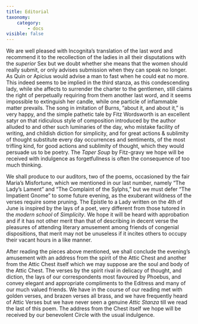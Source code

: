 ```yaml
---
title: Editorial
taxonomy:
    category:
        - docs
visible: false
---
```


We are well pleased with Incognita’s translation of the last word and recommend it to the recollection of the ladies in all their disputations with the *superior* Sex but we doubt whether she means that the women should really submit, or only advises submission when they can speak no longer. As Quin or Apicius would advise a man to fast when he could eat no more. This indeed seems to be implied in the third stanza, as this condescending lady, while she affects to surrender the charter to the gentlemen, still claims the right of perpetually requiring from them another last word, and it seems impossible to extinguish her candle, while one particle of inflammable matter prevails. The song in imitation of Burns, “about it, and about it,” is very happy, and the simple pathetic tale by Fitz Wordsworth is an excellent satyr on that ridiculous style of composition introduced by the author alluded to and other such luminaries of the day, who mistake facility of writing, and childish diction for simplicity, and for great actions & sublimity of thought substitute every day occurrences and sentiments, of the most trifling kind, for good actions and sublimity of thought, which they would persuade us to be poetry. The *Taper Soup* by Fitz-gravy we hope will be received with indulgence as forgetfullness is often the consequence of too much thinking.

We shall produce to our auditors, two of the poems, occasioned by the fair Maria’s Misfortune, which we mentioned in our last number, namely “The Lady’s Lament” and “The Complaint of the Sylphs,” but we must defer “The Impatient Gnome” to some future evening, as the exuberant wildness of the verses require some pruning. The Epistle to a Lady written on the 4th of June is inspired by the lays of a poet, very different from those tutored in the *modern school* of *Simplicity*. We hope it will be heard with approbation and if it has not other merit than that of describing in decent verse the pleasures of attending literary amusement among friends of congenial dispositions, that merit may not be unuseless if it incites others to occupy their vacant hours in a like manner.

After reading the pieces above mentioned, we shall conclude the evening’s amusement with an address from the spirit of the Attic Chest and another from the Attic Chest itself which we may suppose are the soul and body of the Attic Chest. The verses by the spirit rival in delicacy of thought, and diction, the lays of our correspondents most favoured by Phoebus, and convey elegant and appropriate compliments to the Editress and many of our much valued friends. We have in the course of our reading met with golden verses, and brazen verses all brass, and we have frequently heard of Attic Verses but we have never seen a genuine *Attic Stanza* till we read the last of this poem. The address from the Chest itself we hope will be received by our benevolent Circle with the usual indulgence.